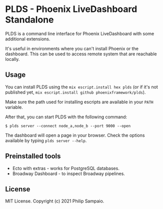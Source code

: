 # PLDS - Phoenix LiveDashboard Standalone

PLDS is a command line interface for Phoenix LiveDashboard with some additional extensions.

It's useful in environments where you can't install Phoenix or the dashboard.
This can be used to access remote system that are reachable locally.

## Usage

You can install PLDS using the `mix escript.install hex plds` (or if it's not
published yet, `mix escript.install github phoenixframework/plds`).

Make sure the path used for installing escripts are available in your
`PATH` variable.

After that, you can start PLDS with the following command:

    $ plds server --connect node_a,node_b --port 9000 --open

The dashboard will open a page in your browser.
Check the options available by typing `plds server --help`.

## Preinstalled tools

- Ecto with extras - works for PostgreSQL databases.
- Broadway Dashboard - to inspect Broadway pipelines.

## License

MIT License. Copyright (c) 2021 Philip Sampaio.
